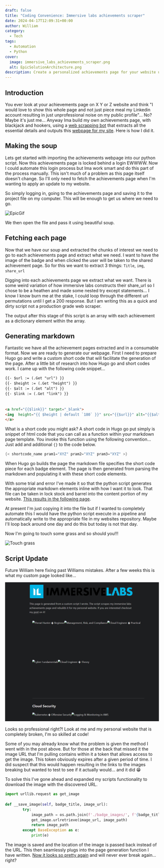 ```yaml
---
draft: false
title: "Coding Convenience: Immersive labs achievements scraper"
date: 2024-04-17T12:09:31+00:00
author: William
category:
  - Tech
tags:
  - Automation
  - Python
cover:
  image: immersive_labs_achievements_scraper.png
  alt: EpicSolutionArchitecture.png
description: Create a personalized achievements page for your website using a Python web-scraping bot to extract and display your accomplishments. This guide walks you through saving your achievements page, parsing it with Beautiful Soup, and generating a custom webpage using Hugo Go shortcodes. Learn how to fetch, process, and display your achievements effectively, and discover how to solve common issues like expired image URLs by downloading and locally hosting images. Perfect for showcasing your milestones in a professional, visually appealing way.
---
```

## Introduction
You ever look at your achievements page on X Y or Z website and think "I would love to show this whole page and not just piece meal my Linkedin account resulting in just unprofessional noise on my public profile"... No? Maybe it's just me... Anyway Ima build my own achievements page, with blackjack and hookers, using a [web scrapping bot](https://github.com/M4NU5/Immersivelabs_Achievements_Scrapper) that extracts all the essential details and outputs this [webpage for my site](/learned). Here is how I did it.

## Making the soup
Lets get started with importing the achievements webpage into our python script. Now this achievements page is locked behind a login EWWWW. Now I could automate this login process but Ima work smart and do this part of the process manually. This isn't much of a problem as this page itself doesn't change. So I'll only need to fetch the achievements page when I'm wanting to apply an update to my website.

So simply logging in, going to the achievements page and saving it to the project file on my computer. This will be enough to get us where we need to go.

![EpicGif](https://media4.giphy.com/media/v1.Y2lkPTc5MGI3NjExb3FzZ245bmYwNzRjcGlqNmdzY3F3bDRkOTJtOW85bzB4OWoxdGZyZCZlcD12MV9pbnRlcm5hbF9naWZfYnlfaWQmY3Q9Zw/r8I7tDl75QLfh2SkpE/giphy.gif#center)

We then open the file and pass it using beautiful soup.

## Fetching each page
Now that we have our soup and extracted the chunks of interest we need to go to each achievements page and extract what we need.
I want to have the image of the badge and when clicked the user will be taken to the shared achievement page. So for this we want to extract 3 things: `Title`, `img`, `share_url`

Digging into each achievements page we extract what we want. There is some weird variation of how immersive labs constructs their share_url so I chose to be a heathen and made some nested try except statements... I know I know burn me at the stake, I could loop through the different url permutations until I get a 200 response. But I am writing this as a quick and dirty script not a production grade web scraper.

The output after this stage of this script is an array with each achievement as a dictionary element within the array.

## Generating markdown
Fantastic we have all the achievement pages extracted and in a consumable format. Now we are ready to generate our webpage. First I need to prepare Hugo go and write a custom short code that will facilitate the generation of the page. After a little bit of research into how Hugo go and short codes work. I came up with the following code snippet...

```html
{{- $url := (.Get "url") }}
{{- $height := (.Get "height") }}
{{- $alt := (.Get "alt") }}
{{- $link := (.Get "link") }}


<a href="{{$link}}" target="_blank">
<img  height="{{ $height | default `180` }}" src="{{$url}}" alt="{{$alt}}" loading="lazy" style="float:left"/>
</a>
```

What is a short code you might ask? A short code in Hugo go put simply is snippet of html code that you can call as a function within your markdown page template. You invoke this function using the following convention... Just add and additional `{}` to the code below.

```go
{< shortcode_name pram1="XYZ" pram2="XYZ" pram3="XYZ" >}
```

When Hugo go builds the page the markdown file specifies the short code piece for each badge element. The page is then generated from parsing the markdown and populating it with these short code elements.


With some trial and error I've made it so that the python script generates the appropriate markdown elements inline with how I want it to look. That file can be taken in lock stock and barrel into the content portion of my website. [This results in the following page](/learned). 

At present I'm just copying it into the file but if I wanted to completely automate this I would have the python script execute in a pipeline and automatically write to the appropriate file in my websites repository. Maybe I'll loop back around one day and do this but today is not that day.

Now I'm going to touch some grass and so should you!!!

![Touch grass](https://media1.tenor.com/m/CW-0A0q-6ksAAAAd/touching-grass.gif#center)

## Script Update

Future William here fixing past Williams mistakes. After a few weeks this is what my custom page looked like...

![broken_badges](broken_badges.png#center)

Looks so professional right?! Look at me and my personal website that is completely broken, I'm so skilled at code!

Some of you may already know what the problem is given the method I went with in the post above. But for those at the back that missed it the image URL that I'm pulling contains within it a token that allows access to get the image. This token obviously expires after a given period of time. I did suspect that this would happen resulting in the links to the images breaking but wanted to test to see if it actually would... and it did 😁

To solve this I've gone ahead and expanded my scripts functionality to download the image with the discovered URL. 
```python
import urllib.request as get_image

def __save_image(self, badge_title, image_url):
        try:
            image_path = os.path.join(f'./badge_images/', f'{badge_title}.png')
            get_image.urlretrieve(image_url, image_path)
            return image_path
        except BaseException as e:
            print(e)
```
The image is saved and the location of the image is passed back instead of the URL. This then seamlessly plugs into the page generation function I have written. [Now it looks so pretty again](/learned) and will never ever break again... right? 






